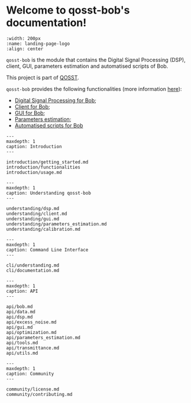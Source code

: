 # Welcome to qosst-bob's documentation!

```{image} _static/logo.png
:width: 200px
:name: landing-page-logo
:align: center
```

`qosst-bob` is the module that contains the Digital Signal Processing (DSP), client, GUI, parameters estimation and automatised scripts of Bob.

This project is part of [QOSST](https://github.com/qosst).

`qosst-bob` provides the following functionalities (more information [here](./introduction/functionalities.md)):

* [Digital Signal Processing for Bob](./understanding/dsp.md);
* [Client for Bob](./understanding/client.md);
* [GUI for Bob](./understanding/gui.md);
* [Parameters estimation](./understanding/parameters_estimation.md);
* [Automatised scripts for Bob](./cli/understanding.md)

```{toctree}
---
maxdepth: 1
caption: Introduction
---

introduction/getting_started.md
introduction/functionalities
introduction/usage.md
```

```{toctree}
---
maxdepth: 1
caption: Understanding qosst-bob
---

understanding/dsp.md
understanding/client.md
understanding/gui.md
understanding/parameters_estimation.md
understanding/calibration.md
```

```{toctree}
---
maxdepth: 1
caption: Command Line Interface
---

cli/understanding.md
cli/documentation.md
```

```{toctree}
---
maxdepth: 1
caption: API
---

api/bob.md
api/data.md
api/dsp.md
api/excess_noise.md
api/gui.md
api/optimization.md
api/parameters_estimation.md
api/tools.md
api/transmittance.md
api/utils.md
```


```{toctree}
---
maxdepth: 1
caption: Community
---

community/license.md
community/contributing.md
```
